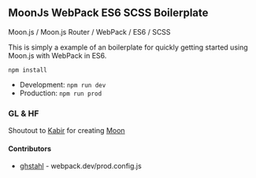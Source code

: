 ## MoonJs WebPack ES6 SCSS Boilerplate
Moon.js / Moon.js Router / WebPack / ES6 / SCSS

This is simply a example of an boilerplate for quickly getting started using Moon.js with WebPack in ES6.

`npm install`
- Development: `npm run dev`
- Production: `npm run prod`

### GL & HF
Shoutout to [Kabir](https://github.com/kbrsh) for creating [Moon](https://github.com/kbrsh/moon)

#### Contributors
- [ghstahl](https://github.com/ghstahl) - webpack.dev/prod.config.js
